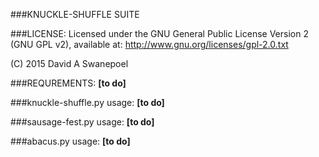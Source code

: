 ###KNUCKLE-SHUFFLE SUITE

###LICENSE:
Licensed under the GNU General Public License Version 2 (GNU GPL v2), 
available at: http://www.gnu.org/licenses/gpl-2.0.txt

(C) 2015 David A Swanepoel

###REQUREMENTS:
**[to do]**

###knuckle-shuffle.py usage:
**[to do]**

###sausage-fest.py usage:
**[to do]**

###abacus.py usage:
**[to do]**

